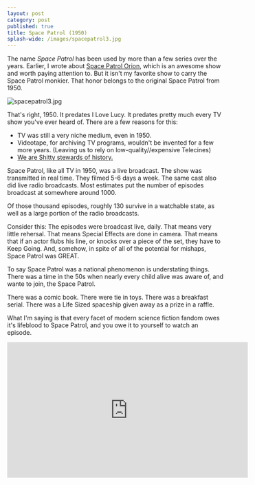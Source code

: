 ```yaml
---
layout: post
category: post
published: true
title: Space Patrol (1950)
splash-wide: /images/spacepatrol3.jpg
---
```

The name _Space Patrol_ has been used by more than a few series over the years. Earlier, I wrote about [Space Patrol Orion](http://ajroach42.github.io/space-patrol-orion-the-other-groundbreaking-scifi-series-from-1966/), which is an awesome show and worth paying attention to. But it isn't my favorite show to carry the Space Patrol monkier. That honor belongs to the original Space Patrol from 1950. 

![spacepatrol3.jpg]({{site.baseurl}}/images/spacepatrol3.jpg)

That's right, 1950. It predates I Love Lucy. It predates pretty much every TV show you've ever heard of. There are a few reasons for this:

- TV was still a very niche medium, even in 1950. 
- Videotape, for archiving TV programs, wouldn't be invented for a few more years. (Leaving us to rely on low-quality//expensive Telecines) 
- [We are Shitty stewards of history.](http://ajroach42.github.io/we-are-terrible-stewards-of-history/)

Space Patrol, like all TV in 1950, was a live broadcast. The show was transmitted in real time. They filmed 5-6 days a week. The same cast also did live radio broadcasts. Most estimates put the number of episodes broadcast at somewhere around 1000. 

Of those thousand episodes, roughly 130 survive in a watchable state, as well as a large portion of the radio broadcasts. 

Consider this: The episodes were  broadcast live, daily. That means very little rehersal. That means Special Effects are done in camera. That means that if an actor flubs his line, or knocks over a piece of the set, they have to Keep Going. And, somehow, in spite of all of the potential for mishaps, Space Patrol was GREAT. 

To say Space Patrol was a national phenomenon is understating things. There was a time in the 50s when nearly every child alive was aware of, and wante to join, the Space Patrol. 

There was a comic book. There were tie in toys. There was a breakfast serial. There was a Life Sized spaceship given away as a prize in a raffle. 

What I'm saying is that every facet of modern science fiction fandom owes it's lifeblood to Space Patrol, and you owe it to yourself to watch an episode. 

<iframe width="560" height="315" src="https://www.youtube.com/embed/HnEGDH-dQIw" frameborder="0" allowfullscreen></iframe>
